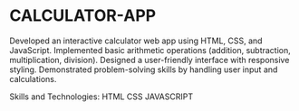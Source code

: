 # CALCULATOR-APP
Developed an interactive calculator web app using HTML, CSS, and JavaScript.
Implemented basic arithmetic operations (addition, subtraction, multiplication, division).
Designed a user-friendly interface with responsive styling.
Demonstrated problem-solving skills by handling user input and calculations.

Skills and Technologies: 
HTML 
CSS
JAVASCRIPT
